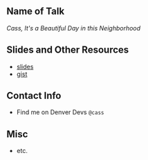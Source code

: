## Name of Talk 
_Cass, It's a Beautiful Day in this Neighborhood_ 

## Slides and Other Resources
* [slides](https://slides.com/cassandratorske/deck-3)
* [gist](https://gist.github.com/CassandraGoose/4fd90be1890e9daf3abf06d3c07e524b)

## Contact Info
* Find me on Denver Devs `@cass`

## Misc 
* etc. 
